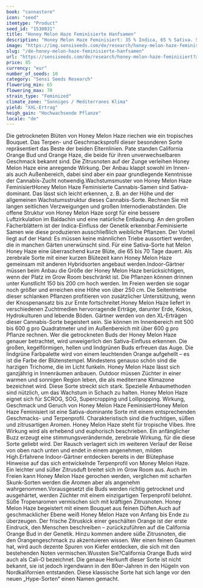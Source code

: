 ```yaml
---
book: "cannastore"
icon: "seed"
itemtype: "Product"
seed_id: "1530031"
title: "Honey Melon Haze Feminisierte Hanfsamen"
description: "Honey Melon Haze Feminisiert: 35 % Indica, 65 % Sativa. Speerartige Colas führen zu XL-Erträgen. Riecht nach Zitrone und den Tropen. Blüht in 65–70 Tagen."
image: "https://img.sensiseeds.com/de/research/honey-melon-haze-feminisiert-image.png"
slug: "/de-honey-melon-haze-feminisierte-hanfsamen"
url: "https://sensiseeds.com/de/research/honey-melon-haze-feminisiert?a_aid=cannastore"
price: 85
currency: "eur"
number_of_seeds: 10
category: "Sensi Seeds Research"
flowering_min: 65
flowering_max: 70
strain_type: "Feminized"
climate_zone: "Sonniges / Mediterranes Klima"
yield: "XXL-Ertrag"
heigh_gain: "Hochwachsende Pflanze"
locale: "de"
---
```

Die getrockneten Blüten von Honey Melon Haze riechen wie ein tropisches Bouquet. Das Terpen- und Geschmacksprofil dieser besonderen Sorte repräsentiert das Beste der beiden Elternlinien. Pate standen California Orange Bud und Orange Haze, die beide für ihren unverwechselbaren Geschmack bekannt sind. Die Zitrusnoten auf der Zunge verleihen Honey Melon Haze eine anregende Wirkung. Der Anbau klappt sowohl im Innen- als auch Außenbereich, dabei sind aber ein paar grundlegende Kenntnisse der Cannabis-Zucht notwendig.Wachstumsmuster von Honey Melon Haze FeminisiertHoney Melon Haze Feminisierte Cannabis-Samen sind Sativa-dominant. Das lässt sich leicht erkennen, z. B. an der Höhe und der allgemeinen Wachstumsstruktur dieses Cannabis-Sorte. Rechnen Sie mit langen seitlichen Verzweigungen und großen Internodienabständen. Die offene Struktur von Honey Melon Haze sorgt für eine bessere Luftzirkulation im Baldachin und eine natürliche Entlaubung. An den großen Fächerblättern ist der Indica-Einfluss der Genetik erkennbar.Feminisierte Samen wie diese produzieren ausschließlich weibliche Pflanzen. Der Vorteil liegt auf der Hand: Es müssen keine männlichen Triebe aussortiert werden, die in manchen Gärten unerwünscht sind. Für eine Sativa-Sorte hat Melon Honey Haze eine überraschend kurze Blüte, die 65 bis 70 Tage dauert. Als zerebrale Sorte mit einer kurzen Blütezeit kann Honey Melon Haze gemeinsam mit anderen Hybridsorten angebaut werden.Indoor-Gärtner müssen beim Anbau die Größe der Honey Melon Haze berücksichtigen, wenn der Platz im Grow Room beschränkt ist. Die Pflanzen können drinnen unter Kunstlicht 150 bis 200 cm hoch werden. Im Freien werden sie sogar noch größer und erreichen eine Höhe von über 250 cm. Die Seitentriebe dieser schlanken Pflanzen profitieren von zusätzlicher Unterstützung, wenn der Knospenansatz bis zur Ernte fortschreitet.Honey Melon Haze liefert in verschiedenen Zuchtmedien hervorragende Erträge, darunter Erde, Kokos, Hydrokulturen und lebende Böden. Gärtner werden von den XL-Erträgen dieser Cannabis-Sorte begeistert sein. Sie können im Innenbereich mit 500 bis 600 g pro Quadratmeter und im Außenbereich mit über 600 g pro Pflanze rechnen. Wer die getrockneten Buds der Honey Melon Haze genauer betrachtet, wird unweigerlich den Sativa-Einfluss erkennen. Die großen, kegelförmigen, hellen und lindgrünen Buds erfreuen das Auge. Die lindgrüne Farbpalette wird von einem leuchtenden Orange aufgehellt – es ist die Farbe der Blütenstempel. Mindestens genauso schön sind die harzigen Trichome, die im Licht funkeln. Honey Melon Haze lässt sich ganzjährig in Innenräumen anbauen. Outdoor müssen Züchter in einer warmen und sonnigen Region leben, die als mediterrane Klimazone bezeichnet wird. Diese Sorte streckt sich stark. Spezielle Anbaumethoden sind nützlich, um das Wachstum in Schach zu halten. Honey Melon Haze eignet sich für SCROG, SOG, Supercropping und Lollipopping. Wirkung, Geschmack und Geruch von Honey Melon Haze FeminisiertHoney Melon Haze Feminisiert ist eine Sativa-dominante Sorte mit einem entsprechenden Geschmacks- und Terpenprofil. Charakteristisch sind die fruchtigen, süßen und zitrusartigen Aromen. Honey Melon Haze steht für tropische Vibes. Ihre Wirkung wird als erhebend und euphorisch beschrieben. Ein anfänglicher Buzz erzeugt eine stimmungsverändernde, zerebrale Wirkung, für die diese Sorte geliebt wird. Der Rausch verlagert sich im weiteren Verlauf der Reise von oben nach unten und endet in einem angenehmen, milden High.Erfahrene Indoor-Gärtner entdecken bereits in der Blütephase Hinweise auf das sich entwickelnde Terpenprofil von Money Melon Haze. Ein leichter und süßer Zitrusduft breitet sich im Grow Room aus. Auch im Freien kann Honey Melon Haze gerochen werden, verglichen mit scharfen Skunk-Sorten werden die Aromen aber als angenehm wahrgenommen.Vorausgesetzt die Buds werden richtig getrocknet und ausgehärtet, werden Züchter mit einem einzigartigen Terpenprofil belohnt. Süße Tropenaromen vermischen sich mit kräftigen Zitrusnoten. Honey Melon Haze begeistert mit einem Bouquet aus feinen Düften.Auch auf geschmacklicher Ebene weiß Honey Melon Haze von Anfang bis Ende zu überzeugen. Der frische Zitruskick einer geschälten Orange ist der erste Eindruck, den Menschen beschreiben – zurückzuführen auf die California Orange Bud in der Genetik. Hinzu kommen andere süße Zitrusnoten, die den Orangengeschmack zu akzentuieren wissen. Wer einen feinen Gaumen hat, wird auch dezente Spuren von Kiefer entdecken, die sich mit den bestehenden Noten vermischen.Wussten Sie?California Orange Buds wird auch als Cali-O bezeichnet. Die genaue Herkunft dieser Sorte ist nicht bekannt, sie ist jedoch irgendwann in den 80er-Jahren in den Hügeln von Nordkalifornien entstanden. Diese klassische Sorte hat sich lange vor den neuen „Hype-Sorten“ einen Namen gemacht.

